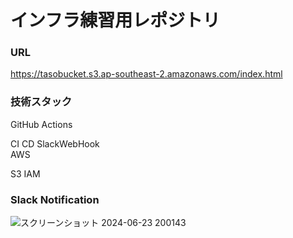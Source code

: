 # インフラ練習用レポジトリ

### URL
https://tasobucket.s3.ap-southeast-2.amazonaws.com/index.html

### 技術スタック
GitHub Actions  

CI CD SlackWebHook  
AWS  

S3 IAM  

### Slack Notification

![スクリーンショット 2024-06-23 200143](https://github.com/yatami38/tasosite/assets/110647327/d3585b9e-d28d-445a-b70f-fcebb56b921b)
